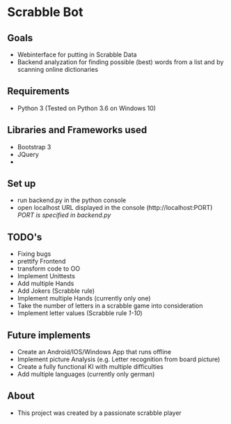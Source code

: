 # Scrabble Bot

## Goals
- Webinterface for putting in Scrabble Data
- Backend analyzation for finding possible (best) words from a list and by scanning online dictionaries

## Requirements
- Python 3 (Tested on Python 3.6 on Windows 10)

## Libraries and Frameworks used
- Bootstrap 3
- JQuery
- 

## Set up
- run backend.py in the python console
- open localhost URL displayed in the console (http://localhost:PORT) *PORT is specified in backend.py*

## TODO's
- Fixing bugs
- prettify Frontend
- transform code to OO
- Implement Unittests
- Add multiple Hands
- Add Jokers (Scrabble rule)
- Implement multiple Hands (currently only one)
- Take the number of letters in a scrabble game into consideration
- Implement letter values (Scrabble rule *1-10*)

## Future implements
- Create an Android/IOS/Windows App that runs offline
- Implement picture Analysis (e.g. Letter recognition from board picture)
- Create a fully functional KI with multiple difficulties
- Add multiple languages (currently only german)

## About
- This project was created by a passionate scrabble player
